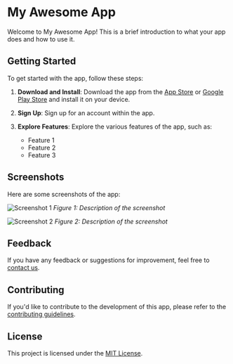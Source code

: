 # My Awesome App

Welcome to My Awesome App! This is a brief introduction to what your app does and how to use it.

## Getting Started

To get started with the app, follow these steps:

1. **Download and Install**: Download the app from the [App Store](link-to-app-store) or [Google Play Store](link-to-play-store) and install it on your device.

2. **Sign Up**: Sign up for an account within the app.

3. **Explore Features**: Explore the various features of the app, such as:
   - Feature 1
   - Feature 2
   - Feature 3

## Screenshots

Here are some screenshots of the app:

![Screenshot 1](assets/screenshot1.png)
*Figure 1: Description of the screenshot*

![Screenshot 2](images/screenshot2.png)
*Figure 2: Description of the screenshot*

## Feedback

If you have any feedback or suggestions for improvement, feel free to [contact us](mailto:feedback@example.com).

## Contributing

If you'd like to contribute to the development of this app, please refer to the [contributing guidelines](CONTRIBUTING.md).

## License

This project is licensed under the [MIT License](LICENSE).

